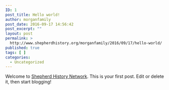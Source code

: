 ```yaml
---
ID: 1
post_title: Hello world!
author: morganfamily
post_date: 2016-09-17 14:56:42
post_excerpt: ""
layout: post
permalink: >
  http://www.shepherdhistory.org/morganfamily/2016/09/17/hello-world/
published: true
tags: [ ]
categories:
  - Uncategorized
---
```

Welcome to <a href="http://www.shepherdhistory.org/">Shepherd History Network</a>. This is your first post. Edit or delete it, then start blogging!